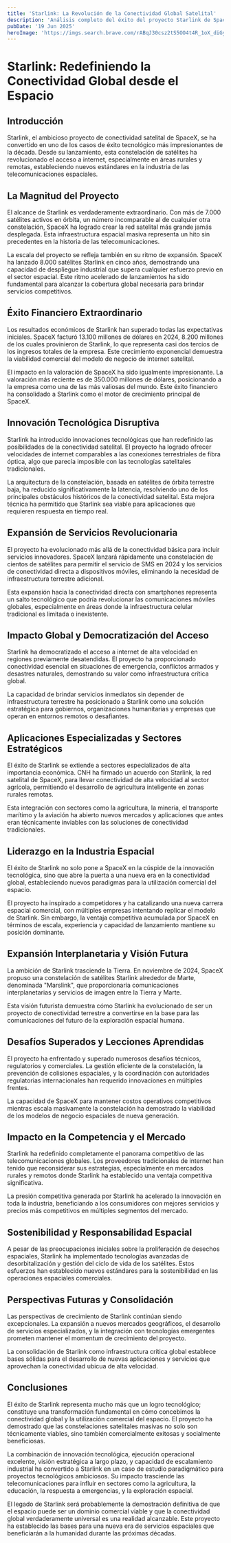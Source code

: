 ```yaml
---
title: 'Starlink: La Revolución de la Conectividad Global Satelital'
description: 'Análisis completo del éxito del proyecto Starlink de SpaceX, la mayor constelación de satélites que está redefiniendo el acceso a internet en todo el mundo.'
pubDate: '19 Jun 2025'
heroImage: 'https://imgs.search.brave.com/rABqJ30csz2tS5OO4t4R_1oX_diGyc9zN2NNVLAMIe8/rs:fit:860:0:0:0/g:ce/aHR0cHM6Ly90aHVt/YnMuZHJlYW1zdGlt/ZS5jb20vYi9sdml2/LXVrcmFpbmUtamFu/dWFyeS1zdGFybGlu/ay1zYXRlbGxpdGUt/ZGlzaC1pbnRlcm5l/dC1jb25zdGVsbGF0/aW9uLW9wZXJhdGVk/LXNwYWNleC1pbnN0/YWxsZWQtcm9vZi1y/ZXNpZGVudGlhbC1i/dWlsZGluZy0yNzQ0/NzU4OTMuanBn'
---
```


# Starlink: Redefiniendo la Conectividad Global desde el Espacio

## Introducción

Starlink, el ambicioso proyecto de conectividad satelital de SpaceX, se ha convertido en uno de los casos de éxito tecnológico más impresionantes de la década. Desde su lanzamiento, esta constelación de satélites ha revolucionado el acceso a internet, especialmente en áreas rurales y remotas, estableciendo nuevos estándares en la industria de las telecomunicaciones espaciales.

## La Magnitud del Proyecto

El alcance de Starlink es verdaderamente extraordinario. Con más de 7.000 satélites activos en órbita, un número incomparable al de cualquier otra constelación, SpaceX ha logrado crear la red satelital más grande jamás desplegada. Esta infraestructura espacial masiva representa un hito sin precedentes en la historia de las telecomunicaciones.

La escala del proyecto se refleja también en su ritmo de expansión. SpaceX ha lanzado 8.000 satélites Starlink en cinco años, demostrando una capacidad de despliegue industrial que supera cualquier esfuerzo previo en el sector espacial. Este ritmo acelerado de lanzamientos ha sido fundamental para alcanzar la cobertura global necesaria para brindar servicios competitivos.

## Éxito Financiero Extraordinario

Los resultados económicos de Starlink han superado todas las expectativas iniciales. SpaceX facturó 13.100 millones de dólares en 2024, 8.200 millones de los cuales provinieron de Starlink, lo que representa casi dos tercios de los ingresos totales de la empresa. Este crecimiento exponencial demuestra la viabilidad comercial del modelo de negocio de internet satelital.

El impacto en la valoración de SpaceX ha sido igualmente impresionante. La valoración más reciente es de 350.000 millones de dólares, posicionando a la empresa como una de las más valiosas del mundo. Este éxito financiero ha consolidado a Starlink como el motor de crecimiento principal de SpaceX.

## Innovación Tecnológica Disruptiva

Starlink ha introducido innovaciones tecnológicas que han redefinido las posibilidades de la conectividad satelital. El proyecto ha logrado ofrecer velocidades de internet comparables a las conexiones terrestriales de fibra óptica, algo que parecía imposible con las tecnologías satelitales tradicionales.

La arquitectura de la constelación, basada en satélites de órbita terrestre baja, ha reducido significativamente la latencia, resolviendo uno de los principales obstáculos históricos de la conectividad satelital. Esta mejora técnica ha permitido que Starlink sea viable para aplicaciones que requieren respuesta en tiempo real.

## Expansión de Servicios Revolucionaria

El proyecto ha evolucionado más allá de la conectividad básica para incluir servicios innovadores. SpaceX lanzará rápidamente una constelación de cientos de satélites para permitir el servicio de SMS en 2024 y los servicios de conectividad directa a dispositivos móviles, eliminando la necesidad de infraestructura terrestre adicional.

Esta expansión hacia la conectividad directa con smartphones representa un salto tecnológico que podría revolucionar las comunicaciones móviles globales, especialmente en áreas donde la infraestructura celular tradicional es limitada o inexistente.

## Impacto Global y Democratización del Acceso

Starlink ha democratizado el acceso a internet de alta velocidad en regiones previamente desatendidas. El proyecto ha proporcionado conectividad esencial en situaciones de emergencia, conflictos armados y desastres naturales, demostrando su valor como infraestructura crítica global.

La capacidad de brindar servicios inmediatos sin depender de infraestructura terrestre ha posicionado a Starlink como una solución estratégica para gobiernos, organizaciones humanitarias y empresas que operan en entornos remotos o desafiantes.

## Aplicaciones Especializadas y Sectores Estratégicos

El éxito de Starlink se extiende a sectores especializados de alta importancia económica. CNH ha firmado un acuerdo con Starlink, la red satelital de SpaceX, para llevar conectividad de alta velocidad al sector agrícola, permitiendo el desarrollo de agricultura inteligente en zonas rurales remotas.

Esta integración con sectores como la agricultura, la minería, el transporte marítimo y la aviación ha abierto nuevos mercados y aplicaciones que antes eran técnicamente inviables con las soluciones de conectividad tradicionales.

## Liderazgo en la Industria Espacial

El éxito de Starlink no solo pone a SpaceX en la cúspide de la innovación tecnológica, sino que abre la puerta a una nueva era en la conectividad global, estableciendo nuevos paradigmas para la utilización comercial del espacio.

El proyecto ha inspirado a competidores y ha catalizando una nueva carrera espacial comercial, con múltiples empresas intentando replicar el modelo de Starlink. Sin embargo, la ventaja competitiva acumulada por SpaceX en términos de escala, experiencia y capacidad de lanzamiento mantiene su posición dominante.

## Expansión Interplanetaria y Visión Futura

La ambición de Starlink trasciende la Tierra. En noviembre de 2024, SpaceX propuso una constelación de satélites Starlink alrededor de Marte, denominada "Marslink", que proporcionaría comunicaciones interplanetarias y servicios de imagen entre la Tierra y Marte.

Esta visión futurista demuestra cómo Starlink ha evolucionado de ser un proyecto de conectividad terrestre a convertirse en la base para las comunicaciones del futuro de la exploración espacial humana.

## Desafíos Superados y Lecciones Aprendidas

El proyecto ha enfrentado y superado numerosos desafíos técnicos, regulatorios y comerciales. La gestión eficiente de la constelación, la prevención de colisiones espaciales, y la coordinación con autoridades regulatorias internacionales han requerido innovaciones en múltiples frentes.

La capacidad de SpaceX para mantener costos operativos competitivos mientras escala masivamente la constelación ha demostrado la viabilidad de los modelos de negocio espaciales de nueva generación.

## Impacto en la Competencia y el Mercado

Starlink ha redefinido completamente el panorama competitivo de las telecomunicaciones globales. Los proveedores tradicionales de internet han tenido que reconsiderar sus estrategias, especialmente en mercados rurales y remotos donde Starlink ha establecido una ventaja competitiva significativa.

La presión competitiva generada por Starlink ha acelerado la innovación en toda la industria, beneficiando a los consumidores con mejores servicios y precios más competitivos en múltiples segmentos del mercado.

## Sostenibilidad y Responsabilidad Espacial

A pesar de las preocupaciones iniciales sobre la proliferación de desechos espaciales, Starlink ha implementado tecnologías avanzadas de desorbitalización y gestión del ciclo de vida de los satélites. Estos esfuerzos han establecido nuevos estándares para la sostenibilidad en las operaciones espaciales comerciales.

## Perspectivas Futuras y Consolidación

Las perspectivas de crecimiento de Starlink continúan siendo excepcionales. La expansión a nuevos mercados geográficos, el desarrollo de servicios especializados, y la integración con tecnologías emergentes prometen mantener el momentum de crecimiento del proyecto.

La consolidación de Starlink como infraestructura crítica global establece bases sólidas para el desarrollo de nuevas aplicaciones y servicios que aprovechan la conectividad ubicua de alta velocidad.

## Conclusiones

El éxito de Starlink representa mucho más que un logro tecnológico; constituye una transformación fundamental en cómo concebimos la conectividad global y la utilización comercial del espacio. El proyecto ha demostrado que las constelaciones satelitales masivas no solo son técnicamente viables, sino también comercialmente exitosas y socialmente beneficiosas.

La combinación de innovación tecnológica, ejecución operacional excelente, visión estratégica a largo plazo, y capacidad de escalamiento industrial ha convertido a Starlink en un caso de estudio paradigmático para proyectos tecnológicos ambiciosos. Su impacto trasciende las telecomunicaciones para influir en sectores como la agricultura, la educación, la respuesta a emergencias, y la exploración espacial.

El legado de Starlink será probablemente la demostración definitiva de que el espacio puede ser un dominio comercial viable y que la conectividad global verdaderamente universal es una realidad alcanzable. Este proyecto ha establecido las bases para una nueva era de servicios espaciales que beneficiarán a la humanidad durante las próximas décadas.